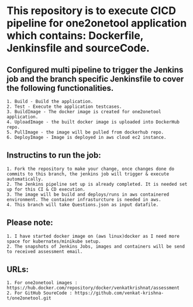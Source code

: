 # This repository is to execute CICD pipeline for one2onetool application which contains: Dockerfile, Jenkinsfile and sourceCode. 

 ## Configured multi pipeline to trigger the Jenkins job and the branch specific Jenkinsfile to cover the following functionalities. 
    1. Build - Build the application.
    2. Test - Execute the application testcases.
    3. BuildImage - The docker image is created for one2onetool application.
    4. UploadImage - the built docker image is uploaded into DockerHub repo.
    5. PullImage - the image will be pulled from dockerhub repo.
    6. DeployImage - Image is deployed in aws cloud ec2 instance.
    
 ## Instructins to run the job:
    1. Fork the repository to make your change, once changes done do commits to this branch, the jenkins job will trigger & execute automatically.
    2. The Jenkins pipeline set up is already completed. It is needed set up for this CI & CD execution.
    3. The image will be build and deploys/runs in aws containered environment. The container infrasturcture is needed in aws.
    4. This branch will take Questions.json as input datafile.

## Please note:
    1. I have started docker image on (aws linux)docker as I need more space for kubernates/minikube setup.
    2. The snapshots of Jenkins Jobs, images and containers will be send to received assessment email.

## URLs:
    1. For one2onetool images : https://hub.docker.com/repository/docker/venkatkrishnat/assessment
    2. For GitHub SoureCode : https://github.com/venkat-krishna-t/one2onetool.git    

